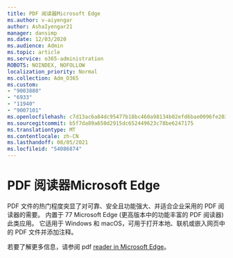 ```yaml
---
title: PDF 阅读器Microsoft Edge
ms.author: v-aiyengar
author: AshaIyengar21
manager: dansimp
ms.date: 12/03/2020
ms.audience: Admin
ms.topic: article
ms.service: o365-administration
ROBOTS: NOINDEX, NOFOLLOW
localization_priority: Normal
ms.collection: Adm_O365
ms.custom:
- "9003880"
- "6933"
- "11940"
- "9007101"
ms.openlocfilehash: c7d13ac6a84dc95477b18bc460a98134b02efd6bae0096fe2038da13b5e3a07d
ms.sourcegitcommit: b5f7da89a650d2915dc652449623c78be6247175
ms.translationtype: MT
ms.contentlocale: zh-CN
ms.lasthandoff: 08/05/2021
ms.locfileid: "54086874"
---
```

# <a name="pdf-reader-in-microsoft-edge"></a>PDF 阅读器Microsoft Edge

PDF 文件的热门程度突显了对可靠、安全且功能强大、并适合企业采用的 PDF 阅读器的需要。 内置于 77 Microsoft Edge (更高版本中的功能丰富的 PDF 阅读器) 此类应用。 它适用于 Windows 和 macOS，可用于打开本地、联机或嵌入网页中的 PDF 文件并添加注释。

若要了解更多信息，请参阅 pdf [reader in Microsoft Edge](https://go.microsoft.com/fwlink/?linkid=2140005)。
